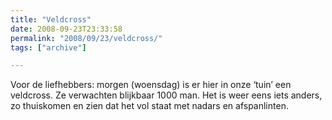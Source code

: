 ```yaml
---
title: "Veldcross"
date: 2008-09-23T23:33:58
permalink: "2008/09/23/veldcross/"
tags: ["archive"]

---
```

Voor de liefhebbers: morgen (woensdag) is er hier in onze ‘tuin’ een veldcross. Ze verwachten blijkbaar 1000 man. Het is weer eens iets anders, zo thuiskomen en zien dat het vol staat met nadars en afspanlinten.
